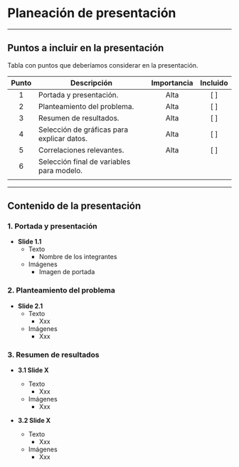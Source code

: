 # Planeación de presentación

---

## Puntos a incluir en la presentación

Tabla con puntos que deberíamos considerar en la presentación.

| Punto | Descripción                                | Importancia | Incluido |
| :---: | ------------------------------------------ | :---------: | :------: |
|   1   | Portada y presentación.                    |    Alta     |   [  ]   |
|   2   | Planteamiento del problema.                |    Alta     |   [  ]   |
|   3   | Resumen de resultados.                     |    Alta     |   [  ]   |
|   4   | Selección de gráficas para explicar datos. |    Alta     |   [  ]   |
|   5   | Correlaciones relevantes.                  |    Alta     |   [  ]   |
|   6   | Selección final de variables para modelo.  |             |          |
|       |                                            |             |          |



---

## Contenido de la presentación

### 1. Portada y presentación

- **Slide 1.1**
  - Texto
    - Nombre de los integrantes
  - Imágenes
    - Imagen de portada

### 2. Planteamiento del problema

- **Slide 2.1**
  - Texto
    - Xxx
  - Imágenes
    - Xxx

### 3. Resumen de resultados

- **3.1 Slide X**
  - Texto
    - Xxx
  - Imágenes
    - Xxx

- **3.2 Slide X**
  - Texto
    - Xxx
  - Imágenes
    - Xxx



